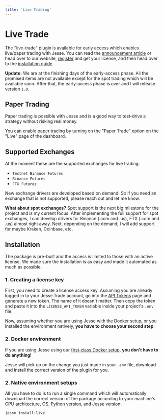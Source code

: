 ```yaml
---
title: 'Live Trading'
---
```


# Live Trade

The "live-trade" plugin is available for early access which enables live/paper trading with Jesse. You can read the [announcement article](https://jesse.trade/blog/news/the-live-trade-plugin-is-open-for-early-access) or head over to our website, [register](https://jesse.trade/register) and get your license, and then head over to the [installation guide](http://localhost:8080/docs/livetrade.html#installation). 

**Update:** We are at the finishing days of the early-access phase. All the promised items are not available except for the spot trading which will be available soon. After that, the early-access phase is over and I will release version `1.0`.

## Paper Trading

Paper trading is possible with Jesse and is a good way to test-drive a strategy without risking real money. 

You can enable paper trading by turning on the "Paper Trade" option on the "Live" page of the dashboard. 

## Supported Exchanges

At the moment these are the supported exchanges for live trading:

- `Testnet Binance Futures`
- `Binance Futures`
- `FTX Futures`

New exchange drivers are developed based on demand. So if you need an exchange that is not supported, please reach out and let me know. 

**What about spot exchanges?** Spot support is the next big milestone for the project and is my current focus. After implementing the full support for spot exchanges, I can develop drivers for Binance (.com and .us), FTX (.com and .us) almost right away. Next, depending on the demand, I will add support for maybe Kraken, Coinbase, etc. 

## Installation
The package is pre-built and the access is limited to those with an active license. We made sure the installation is as easy and made it automated as much as possible.

### 1. Creating a license key
First, you need to create a license access key. Assuming you are already logged in to your Jesse.Trade account, go into the [API Tokens](https://jesse.trade/user/api-tokens) page and generate a new token. The name of it doesn't matter. Then copy the token and paste it into the `LICENSE_API_TOKEN` variable inside your project's `.env` file.

Now, assuming whether you are using Jesse with the Docker setup, or you installed the environment natively, **you have to choose your second step**:

### 2. Docker environment
If you are using Jesse using our [first-class Docker setup](./getting-started/docker.html), **you don't have to do anything**! 

Jesse will pick up on the change you just made in your `.env` file, download and install the correct version of the plugin for you. 

### 2. Native environment setups
All you have to do is to run a single command which will automatically download the correct version of the package according to your machine's CPU architecture, OS, Python version, and Jesse version:
```sh
jesse install-live
```

